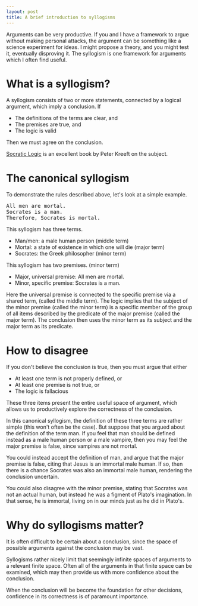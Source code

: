 ```yaml
---
layout: post
title: A brief introduction to syllogisms
---
```

Arguments can be very productive. If you and I have a framework to argue without making personal attacks, the argument can be something like a science experiment for ideas. I might propose a theory, and you might test it, eventually disproving it. The syllogism is one framework for arguments which I often find useful.

What is a syllogism?
===================
A syllogism consists of two or more statements, connected by a logical argument, which imply a conclusion. If

* The definitions of the terms are clear, and
* The premises are true, and
* The logic is valid

Then we must agree on the conclusion.

[Socratic Logic](http://www.amazon.com/gp/product/1587318083?ie=UTF8&force-full-site=1&ref_=aw_bottom_links) is an excellent book by Peter Kreeft on the subject.

The canonical syllogism
====================
To demonstrate the rules described above, let's look at a simple example.

<pre>
All men are mortal.
Socrates is a man.
Therefore, Socrates is mortal.
</pre>

This syllogism has three terms.

* Man/men: a male human person (middle term)
* Mortal: a state of existence in which one will die (major term)
* Socrates: the Greek philosopher (minor term)

This syllogism has two premises. (minor term)

* Major, universal premise: All men are mortal.
* Minor, specific premise: Socrates is a man.

Here the universal premise is connected to the specific premise via a shared term, (called the middle term). The logic implies that the subject of the minor premise (called the minor term) is a specific member of the group of all items described by the predicate of the major premise (called the major term). The conclusion then uses the minor term as its subject and the major term as its predicate.

How to disagree
==============
If you don't believe the conclusion is true, then you must argue that either

* At least one term is not properly defined, or
* At least one premise is not true, or
* The logic is fallacious

These three items present the entire useful space of argument, which allows us to productively explore the correctness of the conclusion.

In this canonical syllogism, the definition of these three terms are rather simple (this won't often be the case). But suppose that you argued about the definition of the term man. If you feel that man should be defined instead as a male human person or a male vampire, then you may feel the major premise is false, since vampires are not mortal.

You could instead accept the definition of man, and argue that the major premise is false, citing that Jesus is an immortal male human. If so, then there is a chance Socrates was also an immortal male human, rendering the conclusion uncertain.

You could also disagree with the minor premise, stating that Socrates was not an actual human, but instead he was a figment of Plato's imagination. In that sense, he is immortal, living on in our minds just as he did in Plato's.

Why do syllogisms matter?
========================
It is often difficult to be certain about a conclusion, since the space of possible arguments against the conclusion may be vast.

Syllogisms rather nicely limit that seemingly infinite spaces of arguments to a relevant finite space. Often all of the arguments in that finite space can be examined, which may then provide us with more confidence about the conclusion.

When the conclusion will be become the foundation for other decisions, confidence in its correctness is of paramount importance.
